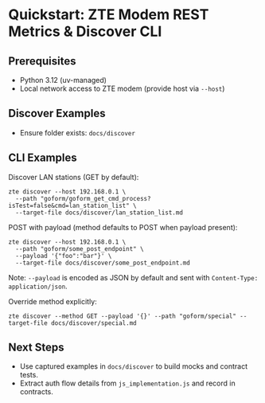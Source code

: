 # Quickstart: ZTE Modem REST Metrics & Discover CLI

## Prerequisites
- Python 3.12 (uv-managed)
- Local network access to ZTE modem (provide host via `--host`)

## Discover Examples
- Ensure folder exists: `docs/discover`

## CLI Examples

Discover LAN stations (GET by default):
```
zte discover --host 192.168.0.1 \
  --path "goform/goform_get_cmd_process?isTest=false&cmd=lan_station_list" \
  --target-file docs/discover/lan_station_list.md
```

POST with payload (method defaults to POST when payload present):
```
zte discover --host 192.168.0.1 \
  --path "goform/some_post_endpoint" \
  --payload '{"foo":"bar"}' \
  --target-file docs/discover/some_post_endpoint.md
```

Note: `--payload` is encoded as JSON by default and sent with `Content-Type: application/json`.

Override method explicitly:
```
zte discover --method GET --payload '{}' --path "goform/special" --target-file docs/discover/special.md
```

## Next Steps
- Use captured examples in `docs/discover` to build mocks and contract tests.
- Extract auth flow details from `js_implementation.js` and record in contracts.
